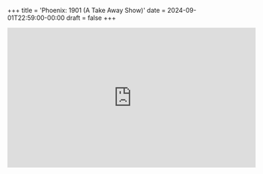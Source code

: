 +++
title = 'Phoenix: 1901 (A Take Away Show)'
date = 2024-09-01T22:59:00-00:00
draft = false
+++

<iframe width="560" height="315" src="https://www.youtube.com/embed/io_pXLtY0R0?si=u-BvmM_U--aG59Z5" title="YouTube video player" frameborder="0" allow="accelerometer; autoplay; clipboard-write; encrypted-media; gyroscope; picture-in-picture; web-share" referrerpolicy="strict-origin-when-cross-origin" allowfullscreen></iframe>
